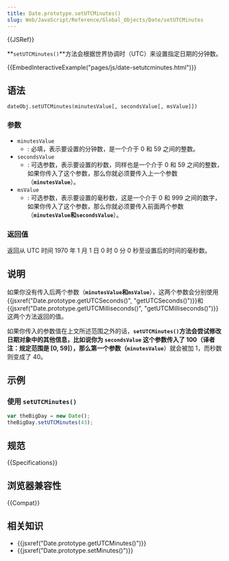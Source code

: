 ```yaml
---
title: Date.prototype.setUTCMinutes()
slug: Web/JavaScript/Reference/Global_Objects/Date/setUTCMinutes
---
```


{{JSRef}}

**`setUTCMinutes()`**方法会根据世界协调时（UTC）来设置指定日期的分钟数。

{{EmbedInteractiveExample("pages/js/date-setutcminutes.html")}}

## 语法

```plain
dateObj.setUTCMinutes(minutesValue[, secondsValue[, msValue]])
```

### 参数

- `minutesValue`
  - : 必填，表示要设置的分钟数，是一个介于 0 和 59 之间的整数。
- `secondsValue`
  - : 可选参数，表示要设置的秒数，同样也是一个介于 0 和 59 之间的整数，如果你传入了这个参数，那么你就必须要传入上一个参数（**`minutesValue`**）。
- `msValue`
  - : 可选参数，表示要设置的毫秒数，这是一个介于 0 和 999 之间的数字，如果你传入了这个参数，那么你就必须要传入前面两个参数（**`minutesValue`**和**`secondsValue`**）。

### 返回值

返回从 UTC 时间 1970 年 1 月 1 日 0 时 0 分 0 秒至设置后的时间的毫秒数。

## 说明

如果你没有传入后两个参数（**`minutesValue`**和**`msValue`**），这两个参数会分别使用{{jsxref("Date.prototype.getUTCSeconds()", "getUTCSeconds()")}}和{{jsxref("Date.prototype.getUTCMilliseconds()", "getUTCMilliseconds()")}}这两个方法返回的值。

如果你传入的参数值在上文所述范围之外的话，**`setUTCMinutes()`**方法会尝试修改日期对象中的其他信息，比如说你为 **`secondsValue`** 这个参数传入了 100（译者注：规定范围是 \[0, 59]），那么第一个参数（**`minutesValue`**）就会被加 1，而秒数则变成了 40。

## 示例

### 使用 `setUTCMinutes()`

```js
var theBigDay = new Date();
theBigDay.setUTCMinutes(43);
```

## 规范

{{Specifications}}

## 浏览器兼容性

{{Compat}}

## 相关知识

- {{jsxref("Date.prototype.getUTCMinutes()")}}
- {{jsxref("Date.prototype.setMinutes()")}}
